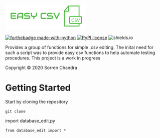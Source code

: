 ![Alt text](logo.png?raw=true "Title")

[![forthebadge made-with-python](https://img.shields.io/badge/Python-v3.8-blue)](https://www.python.org/)
[![PyPI license](https://img.shields.io/pypi/l/ansicolortags.svg)](https://github.com/SorrenC/easycsv/blob/master/LICENSE)
![shields.io](https://img.shields.io/badge/Status%20-Work%20In%20Progress-red)

Provides a group of functions for simple .csv editing. The inital need for such a script was to provide easy csv functions to help automate testing procedures. 
This project is a work in progress 


Copyright © 2020 Sorren Chandra 

# Getting Started 
Start by cloning the repository 
```
git clone 
```
import database_edit.py
```
from database_edit import *
```
